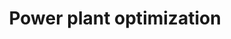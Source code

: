 ---
link: /designopt/projects/2015/desopt_2015_08.pdf
title: Power plant optimization
authors: C. North, L. Saline, T. Sexton
year: 2015
categories: 598studentproject
---
